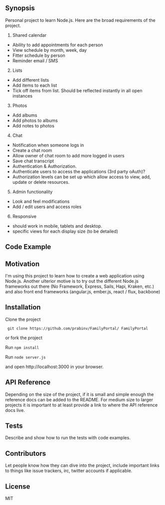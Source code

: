 ## Synopsis

Personal project to learn Node.js. Here are the broad requirements of the project.

1. Shared calendar 
 + Ability to add appointments for each person
 + View schedule by month, week, day
 + Fitter schedule by person
 + Reminder email / SMS

2. Lists
 + Add different lists
 + Add items to each list
 + Tick off items from list. Should be reflected instantly in all open instances

3. Photos
 + Add albums
 + Add photos to albums
 + Add notes to photos

4. Chat
 + Notification when someone logs in
 + Create a chat room
 + Allow owner of chat room to add more logged in users
 + Save chat transcript
 + Authentication & Authorization.
 + Authenticate users to access the applications (3rd party oAuth)?
 + Authorization levels can be set up which allow access to view, add, update or delete resources.

5. Admin functionality
 + Look and feel modifications
 + Add / edit users and access roles

6. Responsive
 + should work in mobile, tablets and desktop.
 + specific views for each display size (to be detailed)

## Code Example


## Motivation

I'm using this project to learn how to create a web application using Node.js. Another ulterior motive is to try out the different Node.js frameworks out there (No Framework, Express, Sails, Hapi, Kraken, etc.) and also front end frameworks (angular.js, ember.js, react / flux, backbone)

## Installation

Clone the project 

``` git clone https://github.com/prabinv/FamilyPortal/ FamilyPortal```

or fork the project

Run ```npm install```

Run ```node server.js```

and open http://localhost:3000 in your browser. 

## API Reference

Depending on the size of the project, if it is small and simple enough the reference docs can be added to the README. For medium size to larger projects it is important to at least provide a link to where the API reference docs live.

## Tests

Describe and show how to run the tests with code examples.

## Contributors

Let people know how they can dive into the project, include important links to things like issue trackers, irc, twitter accounts if applicable.

## License

MIT

